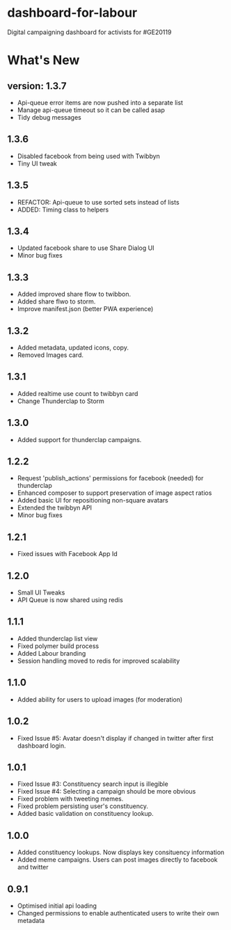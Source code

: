 # dashboard-for-labour

Digital campaigning dashboard for activists for #GE20119

# What's New
## version: 1.3.7
- Api-queue error items are now pushed into a separate list
- Manage api-queue timeout so it can be called asap
- Tidy debug messages

## 1.3.6
- Disabled facebook from being used with Twibbyn
- Tiny UI tweak

## 1.3.5
- REFACTOR: Api-queue to use sorted sets instead of lists
- ADDED: Timing class to helpers

## 1.3.4
- Updated facebook share to use Share Dialog UI
- Minor bug fixes

## 1.3.3
- Added improved share flow to twibbon.
- Added share flwo to storm.
- Improve manifest.json (better PWA experience)

## 1.3.2
- Added metadata, updated icons, copy.
- Removed Images card.

## 1.3.1
- Added realtime use count to twibbyn card
- Change Thunderclap to Storm

## 1.3.0
- Added support for thunderclap campaigns.

## 1.2.2
- Request 'publish_actions' permissions for facebook (needed) for thunderclap
- Enhanced composer to support preservation of image aspect ratios
- Added basic UI for repositioning non-square avatars
- Extended the twibbyn API
- Minor bug fixes

## 1.2.1
- Fixed issues with Facebook App Id  

## 1.2.0
- Small UI Tweaks
- API Queue is now shared using redis

## 1.1.1
- Added thunderclap list view
- Fixed polymer build process
- Added Labour branding
- Session handling moved to redis for improved scalability

## 1.1.0
- Added ability for users to upload images (for moderation)
 
## 1.0.2
- Fixed Issue #5: Avatar doesn't display if changed in twitter after first dashboard login.

## 1.0.1
- Fixed Issue #3: Constituency search input is illegible
- Fixed Issue #4: Selecting a campaign should be more obvious
- Fixed problem with tweeting memes.
- Fixed problem persisting user's constituency.
- Added basic validation on constituency lookup.

## 1.0.0
- Added constituency lookups. Now displays key consituency information
- Added meme campaigns. Users can post images directly to facebook and twitter

## 0.9.1
- Optimised initial api loading
- Changed permissions to enable authenticated users to write their own metadata
